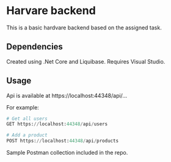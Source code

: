 # Harvare backend

This is a basic hardvare backend based on the assigned task.

## Dependencies

Created using .Net Core and Liquibase. Requires Visual Studio.

## Usage

Api is available at https://localhost:44348/api/...

For example:

```python
# Get all users
GET https://localhost:44348/api/users

# Add a product
POST https://localhost:44348/api/products
```
Sample Postman collection included in the repo.
